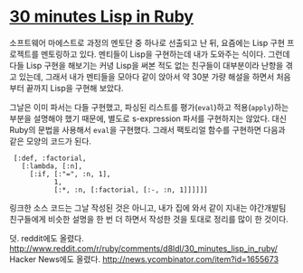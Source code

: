 [30 minutes Lisp in Ruby][source]
=================================

소프트웨어 마에스트로 과정의 멘토단 중 하나로 선출되고 난 뒤, 요즘에는 Lisp 구현 프로젝트를 멘토링하고 있다. 멘티들이 Lisp을 구현하는데 내가 도와주는 식이다. 그런데 다들 Lisp 구현을 해보기는 커녕 Lisp을 써본 적도 없는 친구들이 대부분이라 난항을 겪고 있는데, 그래서 내가 멘티들을 모아다 같이 앉아서 약 30분 가량 해설을 하면서 처음부터 끝까지 Lisp을 구현해 보았다.

그날은 이미 파서는 다들 구현했고, 파싱된 리스트를 평가(`eval`)하고 적용(`apply`)하는 부분을 설명해야 했기 때문에, 별도로 s-expression 파서를 구현하지는 않았다. 대신 Ruby의 문법을 사용해서 `eval`을 구현했다. 그래서 팩토리얼 함수를 구현하면 다음과 같은 모양의 코드가 된다.

     [:def, :factorial,
       [:lambda, [:n],
         [:if, [:"=", :n, 1],
               1,
               [:*, :n, [:factorial, [:-, :n, 1]]]]]]

링크한 소스 코드는 그날 작성된 것은 아니고, 내가 집에 와서 같이 지내는 야간개발팀 친구들에게 비슷한 설명을 한 번 더 하면서 작성한 것을 토대로 정리를 많이 한 것이다.

덧. reddit에도 올렸다. <http://www.reddit.com/r/ruby/comments/d8ldl/30_minutes_lisp_in_ruby/> Hacker News에도 올렸다. <http://news.ycombinator.com/item?id=1655673>

<script src="http://gist.github.com/562017.js"> </script>

[source]: http://gist.github.com/562017
